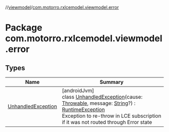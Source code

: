 //[viewmodel](../../index.md)/[com.motorro.rxlcemodel.viewmodel.error](index.md)

# Package com.motorro.rxlcemodel.viewmodel.error

## Types

| Name | Summary |
|---|---|
| [UnhandledException](-unhandled-exception/index.md) | [androidJvm]<br>class [UnhandledException](-unhandled-exception/index.md)(cause: [Throwable](https://kotlinlang.org/api/latest/jvm/stdlib/kotlin/-throwable/index.html), message: [String](https://kotlinlang.org/api/latest/jvm/stdlib/kotlin/-string/index.html)?) : [RuntimeException](https://developer.android.com/reference/kotlin/java/lang/RuntimeException.html)<br>Exception to re-throw in LCE subscription if it was not routed through Error state |
